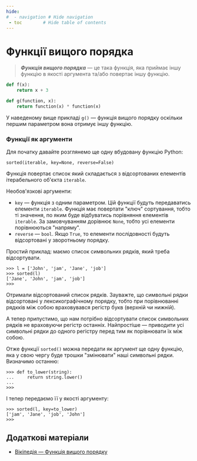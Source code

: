 ```yaml
---
hide:
#  - navigation # Hide navigation
 - toc        # Hide table of contents
---
```


# Функції вищого порядка

> ***Функція вищого порядка*** — це така функція, яка приймає іншу функцію в якості аргумента та/або повертає іншу функцію. 

```python
def f(x):
    return x + 3

def g(function, x):
    return function(x) * function(x)
```	

У наведеному вище прикладі `g()` — функція вищого порядку оскільки першим параметром вона отримує іншу функцію.

### Функції як аргументи

Для початку давайте розглянемо ще одну вбудовану функцію Python: 

	sorted(iterable, key=None, reverse=False)
	
Функція повертає список який складається з відсортованих елементів ітерабельного об'єкта `iterable`.

Необов'язкові аргументи: 

* `key` — функція з одним параметром. Цій функції будуть передаватись елементи `iterable`. Функція має повертати "ключ" сортування, тобто ті значення, по яким буде відбуватись порівняння елементів `iterable`. За замовчуванням дорівнює `None`, тобто усі елементи порівнюються "напряму".
* `reverse` — `bool`. Якщо `True`, то елементи послідовності будуть відсортовані у зворотньому порядку.

Простий приклад: маємо список символьних рядків, який треба відсортувати.

	>>> l = ['John', 'jam', 'Jane', 'job']
	>>> sorted(l)
	['Jane', 'John', 'jam', 'job']
	>>>
	
Отримали відсортований список рядків. 
Зауважте, що символьні рядки відсортовані у лексикографічному порядку, 
тобто при порівнюванні рядкків між собою враховувався регістр букв (верхній чи нижній). 

А тепер припустимо, 
що нам потрібно відсортувати список символьних рядків 
не враховуючи регістр останніх. 
Найпростіше — приводити усі символьні рядки до одного регістру 
перед тим як порівнювати їх між собою.

Отже функції `sorted()` можна передати як аргумент ще одну функцію, 
яка у свою чергу буде трошки "змінювати" наші символьні рядки. 
Визначимо останню: 

	>>> def to_lower(string):
	...     return string.lower()
	...
	>>>
	
І тепер передаємо її у якості аргументу:

	>>> sorted(l, key=to_lower)
	['jam', 'Jane', 'job', 'John']
	>>>

## Додаткові матеріали

- [Вікіпедія — Функція вищого порядку](https://uk.wikipedia.org/wiki/Функція_вищого_порядку)
